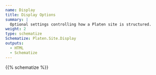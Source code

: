 ```yaml
---
name: Display
title: Display Options
summary: |
  Optional settings controlling how a Platen site is structured.
weight: 2
type: schematize
Schematize: Platen.Site.Display
outputs:
  - HTML
  - Schematize
---
```


{{% schematize %}}
